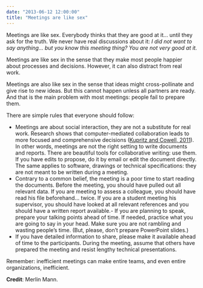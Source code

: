 ```yaml
---
date: "2013-06-12 12:00:00"
title: "Meetings are like sex"
---
```




Meetings are like sex. Everybody thinks that they are good at it&hellip; until they ask for the truth. We never have real discussions about it: <em>I did not want to say anything&hellip; but you know this meeting thing? You are not very good at it.</em>

Meetings are like sex in the sense that they make most people happier about processes and decisions. However, it can also distract from real work.

Meetings are also like sex in the sense that ideas might cross-pollinate and give rise to new ideas. But this cannot happen unless all partners are ready. And that is the main problem with most meetings: people fail to prepare them.

There are simple rules that everyone should follow:

- Meetings are about social interaction, they are not a substitute for real work. Research shows that computer-mediated collaboration leads to more focused and comprehensive decisions ([Kupritz and Cowell, 2011](http://job.sagepub.com/content/48/1/54.short)). In other words, meetings are not the right setting to write documents and reports. There are beautiful tools for collaborative writing: use them. If you have edits to propose, do it by email or edit the document directly. The same applies to software, drawings or technical specifications: they are not meant to be written during a meeting.
- Contrary to a common belief, the meeting is a poor time to start reading the documents. Before the meeting, you should have pulled out all relevant data. If you are meeting to assess a colleague, you should have read his file beforehand&hellip; twice. If you are a student meeting his supervisor, you should have looked at all relevant references and you should have a written report available.- If you are planning to speak, prepare your talking points ahead of time. If needed, practice what you are going to say in your head. Make sure you are not rambling and wasting people&rsquo;s time. (But, please, don&rsquo;t prepare PowerPoint slides.)
- If you have detailed information to share, please make it available ahead of time to the participants. During the meeting, assume that others have prepared the meeting and resist lengthy technical presentations.


Remember: inefficient meetings can make entire teams, and even entire organizations, inefficient.

__Credit__: Merlin Mann.

